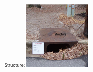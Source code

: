 Structure:
<img src="https://github.com/akell47/GIS/blob/master/images/structure.JPG" width="200" height="200"/>
